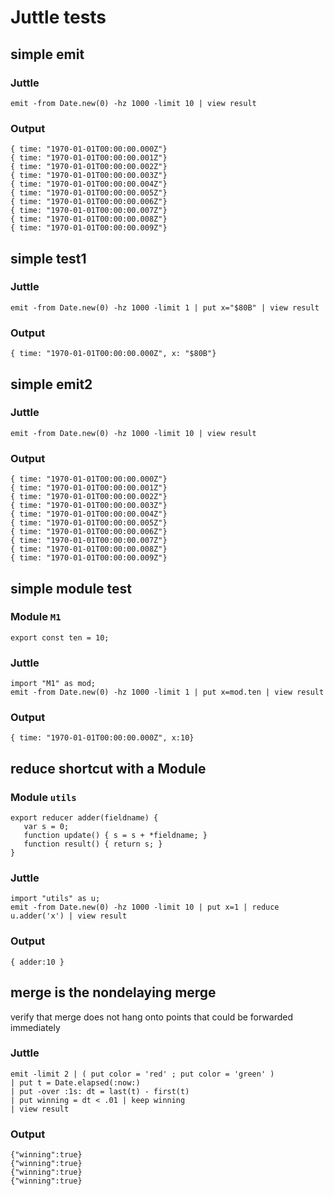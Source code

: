 # Juttle tests

## simple emit

### Juttle

    emit -from Date.new(0) -hz 1000 -limit 10 | view result

### Output

    { time: "1970-01-01T00:00:00.000Z"}
    { time: "1970-01-01T00:00:00.001Z"}
    { time: "1970-01-01T00:00:00.002Z"}
    { time: "1970-01-01T00:00:00.003Z"}
    { time: "1970-01-01T00:00:00.004Z"}
    { time: "1970-01-01T00:00:00.005Z"}
    { time: "1970-01-01T00:00:00.006Z"}
    { time: "1970-01-01T00:00:00.007Z"}
    { time: "1970-01-01T00:00:00.008Z"}
    { time: "1970-01-01T00:00:00.009Z"}

## simple test1

### Juttle

    emit -from Date.new(0) -hz 1000 -limit 1 | put x="$80B" | view result

### Output

    { time: "1970-01-01T00:00:00.000Z", x: "$80B"}

## simple emit2

### Juttle

    emit -from Date.new(0) -hz 1000 -limit 10 | view result

### Output

    { time: "1970-01-01T00:00:00.000Z"}
    { time: "1970-01-01T00:00:00.001Z"}
    { time: "1970-01-01T00:00:00.002Z"}
    { time: "1970-01-01T00:00:00.003Z"}
    { time: "1970-01-01T00:00:00.004Z"}
    { time: "1970-01-01T00:00:00.005Z"}
    { time: "1970-01-01T00:00:00.006Z"}
    { time: "1970-01-01T00:00:00.007Z"}
    { time: "1970-01-01T00:00:00.008Z"}
    { time: "1970-01-01T00:00:00.009Z"}

## simple module test

### Module `M1`

    export const ten = 10;

### Juttle

    import "M1" as mod;
    emit -from Date.new(0) -hz 1000 -limit 1 | put x=mod.ten | view result

### Output

    { time: "1970-01-01T00:00:00.000Z", x:10}

## reduce shortcut with a Module

### Module `utils`

    export reducer adder(fieldname) {
       var s = 0;
       function update() { s = s + *fieldname; }
       function result() { return s; }
    }

### Juttle

    import "utils" as u;
    emit -from Date.new(0) -hz 1000 -limit 10 | put x=1 | reduce u.adder('x') | view result

### Output

    { adder:10 }

## merge is the nondelaying merge
verify that merge does not hang onto points that could be forwarded immediately

### Juttle
    emit -limit 2 | ( put color = 'red' ; put color = 'green' )
    | put t = Date.elapsed(:now:)
    | put -over :1s: dt = last(t) - first(t)
    | put winning = dt < .01 | keep winning
    | view result

### Output
    {"winning":true}
    {"winning":true}
    {"winning":true}
    {"winning":true}
